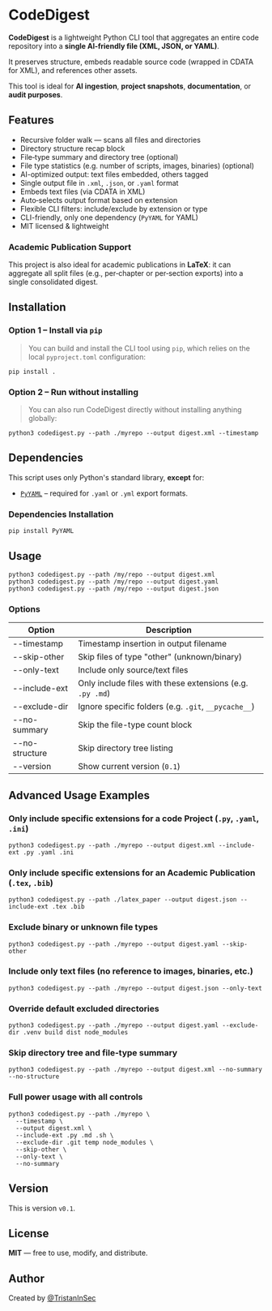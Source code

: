 # CodeDigest

**CodeDigest** is a lightweight Python CLI tool that aggregates an entire code repository into a **single AI‑friendly file (XML, JSON, or YAML)**. 

It preserves structure, embeds readable source code (wrapped in CDATA for XML), and references other assets.

This tool is ideal for **AI ingestion**, **project snapshots**, **documentation**, or **audit purposes**.


## Features

- Recursive folder walk — scans all files and directories
- Directory structure recap block
- File‑type summary and directory tree (optional)  
- File type statistics (e.g. number of scripts, images, binaries) (optional)  
- AI-optimized output: text files embedded, others tagged
- Single output file in `.xml`, `.json`, or `.yaml` format
- Embeds text files (via CDATA in XML) 
- Auto‑selects output format based on extension  
- Flexible CLI filters: include/exclude by extension or type
- CLI-friendly, only one dependency (`PyYAML` for YAML)
- MIT licensed & lightweight

### Academic Publication Support

This project is also ideal for academic publications in **LaTeX**: it can aggregate all split files (e.g., per‑chapter or per‑section exports) into a single consolidated digest.


## Installation

### Option 1 – Install via `pip`

> You can build and install the CLI tool using `pip`, which relies on the local `pyproject.toml` configuration:
```
pip install .
```

### Option 2 – Run without installing

> You can also run CodeDigest directly without installing anything globally:
```
python3 codedigest.py --path ./myrepo --output digest.xml --timestamp
```


## Dependencies

This script uses only Python's standard library, **except** for:

- [`PyYAML`](https://pypi.org/project/PyYAML/) – required for `.yaml` or `.yml` export formats.

### Dependencies Installation

```
pip install PyYAML
```


## Usage

```
python3 codedigest.py --path /my/repo --output digest.xml
python3 codedigest.py --path /my/repo --output digest.yaml
python3 codedigest.py --path /my/repo --output digest.json
```
    
### Options

| Option             | Description |
|--------------------|-------------|
| --timestamp        | Timestamp insertion in output filename |
| --skip-other       | Skip files of type "other" (unknown/binary) |
| --only-text        | Include only source/text files |
| --include-ext      | Only include files with these extensions (e.g. `.py .md`) |
| --exclude-dir      | Ignore specific folders (e.g. `.git`, `__pycache__`) |
| --no-summary       | Skip the file-type count block |
| --no-structure     | Skip directory tree listing |
| --version          | Show current version (`0.1`) |


## Advanced Usage Examples

### Only include specific extensions for a code Project (`.py`, `.yaml`, `.ini`)
```
python3 codedigest.py --path ./myrepo --output digest.xml --include-ext .py .yaml .ini
```

### Only include specific extensions for an Academic Publication (`.tex`, `.bib`)
```
python3 codedigest.py --path ./latex_paper --output digest.json --include-ext .tex .bib
```

### Exclude binary or unknown file types
```
python3 codedigest.py --path ./myrepo --output digest.yaml --skip-other
```

### Include only text files (no reference to images, binaries, etc.)
```
python3 codedigest.py --path ./myrepo --output digest.json --only-text
```

### Override default excluded directories
```
python3 codedigest.py --path ./myrepo --output digest.yaml --exclude-dir .venv build dist node_modules
```

### Skip directory tree and file-type summary
```
python3 codedigest.py --path ./myrepo --output digest.xml --no-summary --no-structure
```

### Full power usage with all controls
```
python3 codedigest.py --path ./myrepo \
  --timestamp \
  --output digest.xml \
  --include-ext .py .md .sh \
  --exclude-dir .git temp node_modules \
  --skip-other \
  --only-text \
  --no-summary
```


## Version

This is version `v0.1`.


## License

**MIT** — free to use, modify, and distribute.


## Author

Created by [@TristanInSec](https://github.com/TristanInSec)

